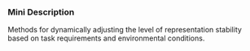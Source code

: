 ### Mini Description

Methods for dynamically adjusting the level of representation stability based on task requirements and environmental conditions.
